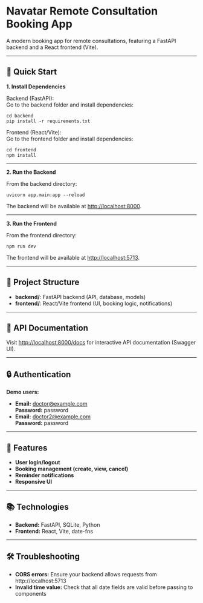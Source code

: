 # Navatar Remote Consultation Booking App

A modern booking app for remote consultations, featuring a FastAPI backend and a React frontend (Vite).

---

## 🚀 Quick Start

**1. Install Dependencies**

Backend (FastAPI):  
Go to the backend folder and install dependencies:  
```
cd backend
pip install -r requirements.txt
```

Frontend (React/Vite):  
Go to the frontend folder and install dependencies:  
```
cd frontend
npm install
```

---

**2. Run the Backend**

From the backend directory:  
```
uvicorn app.main:app --reload
```
The backend will be available at [http://localhost:8000](http://localhost:8000).

---

**3. Run the Frontend**

From the frontend directory:  
```
npm run dev
```
The frontend will be available at [http://localhost:5713](http://localhost:3000).

---

## 📁 Project Structure

- **backend/**: FastAPI backend (API, database, models)
- **frontend/**: React/Vite frontend (UI, booking logic, notifications)

---

## 🔗 API Documentation

Visit [http://localhost:8000/docs](http://localhost:8000/docs) for interactive API documentation (Swagger UI).

---

## 🔒 Authentication

**Demo users:**  
- **Email:** doctor@example.com  
  **Password:** password  
- **Email:** doctor2@example.com  
  **Password:** password

---

## 📝 Features

- **User login/logout**
- **Booking management (create, view, cancel)**
- **Reminder notifications**
- **Responsive UI**

---

## 📚 Technologies

- **Backend:** FastAPI, SQLite, Python
- **Frontend:** React, Vite, date-fns

---

## 🛠️ Troubleshooting

- **CORS errors:** Ensure your backend allows requests from http://localhost:5713
- **Invalid time value:** Check that all date fields are valid before passing to components
